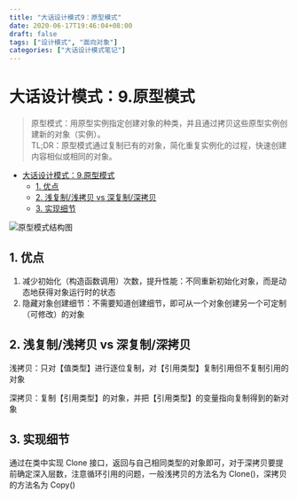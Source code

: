 ```yaml
---
title: "大话设计模式9：原型模式"
date: 2020-06-17T19:46:04+08:00
draft: false
tags: ["设计模式", "面向对象"]
categories: ["大话设计模式笔记"]
---
```


# 大话设计模式：9.原型模式

> 原型模式：用原型实例指定创建对象的种类，并且通过拷贝这些原型实例创建新的对象（实例）。  
> TL;DR：原型模式通过复制已有的对象，简化重复实例化的过程，快速创建内容相似或相同的对象。

<!-- TOC -->

- [大话设计模式：9.原型模式](#大话设计模式9原型模式)
  - [1. 优点](#1-优点)
  - [2. 浅复制/浅拷贝 vs 深复制/深拷贝](#2-浅复制浅拷贝-vs-深复制深拷贝)
  - [3. 实现细节](#3-实现细节)

<!-- /TOC -->

![原型模式结构图](/images/原型模式.png)

## 1. 优点

1. 减少初始化（构造函数调用）次数，提升性能：不同重新初始化对象，而是动态地获得对象运行时的状态
2. 隐藏对象创建细节：不需要知道创建细节，即可从一个对象创建另一个可定制（可修改）的对象

## 2. 浅复制/浅拷贝 vs 深复制/深拷贝

浅拷贝：只对【值类型】进行逐位复制，对【引用类型】复制引用但不复制引用的对象

深拷贝：复制【引用类型】的对象，并把【引用类型】的变量指向复制得到的新对象

## 3. 实现细节

通过在类中实现 Clone 接口，返回与自己相同类型的对象即可，对于深拷贝要提前确定深入层数，注意循环引用的问题，一般浅拷贝的方法名为 Clone()，深拷贝的方法名为 Copy()
